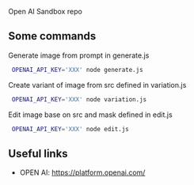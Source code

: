 Open AI Sandbox repo

## Some commands

Generate image from prompt in generate.js
```bash
 OPENAI_API_KEY='XXX' node generate.js
```

Create variant of image from src defined in variation.js
```bash
 OPENAI_API_KEY='XXX' node variation.js 
```

Edit image base on src and mask defined in edit.js
```bash
 OPENAI_API_KEY='XXX' node edit.js 
```

## Useful links

* OPEN AI: https://platform.openai.com/